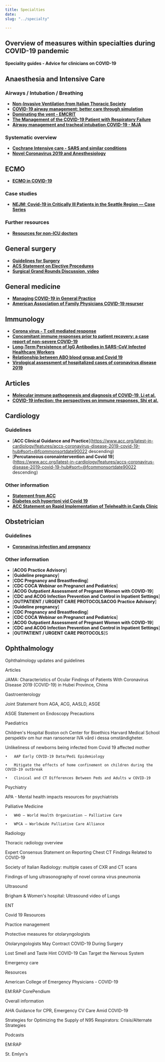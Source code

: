 ```yaml
---
title: Specialties
date: 
slug: "../specialty"

---
```

## **Overview of measures within specialties during COVID-19 pandemic**

#### Speciality guides - Advice for clinicians on COVID-19

## Anaesthesia and Intensive Care

### Airways / Intubation / Breathing

* [**Non-Invasive Ventilation from Italian Thoracic Society**](www.aiponet.it/component/attachments/download/2626.html?fbclid=IwAR1fpf8Q1w2RbsdMB0-B6897J09fnqUsgILhSmNwR5MNXL_lkjqgLPqlK64)
* [**COVID-19 airway management: better care through simulation**](https://litfl.com/covid19-airway-management-better-care-through-simulation/')
* [**Dominating the vent - EMCRIT**](https://emcrit.org/emcrit/vent-part-1/?fbclid=IwAR2U2f9qWxSbw9NdErCdfYQk_rZbAKC-h651JdDs5x5cvAbgP56TRnaCNLQ)
* [**The Management of the COVID-19 Patient with Respiratory Failure**](https://ccme.osu.edu/WebCastDetail.aspx?ID=876)
* [**Airway management and tracheal intubation COVID-19 - MJA**](https://www.mja.com.au/journal/2020/212/10/consensus-statement-safe-airway-society-principles-airway-management-and?fbclid=IwAR1LrDAPuMZIlra2-6lSWqDseo11a1GgTcJ4sWvdobcZRNEAzH5U0XU0lU4)

### Systematic overview

* [**Cochrane Intensive care - SARS and similar conditions**](https://www.cochranelibrary.com/collections/doi/SC000039/full)
* [**Novel Coronavirus 2019 and Anesthesiology**](https://anesthesiology.pubs.asahq.org/article.aspx?articleid=2763457&resultClick=3&fbclid=IwAR0c7gaYzio7pz4UgjUR3dNH2lEd-TtHzsnbYoOQAv_82PE3tXd3YaouBmo)

## ECMO

* [**ECMO in COVID-19**](https://www.elso.org/covid19)

### Case studies

* [**NEJM: Covid-19 in Critically Ill Patients in the Seattle Region — Case Series**](https://www.nejm.org/doi/full/10.1056/NEJMoa2004500?query=featured_home)

### Further resources

* [**Resources for non-ICU doctors**](https://www.propofology.com/non-icu.html)

## General surgery

* [**Guidelines for Surgery**](https://www.rcseng.ac.uk/coronavirus/joint-guidance-for-surgeons-v2/)
* [**ACS Statement on Elective Procedures**](https://www.facs.org/about-acs/covid-19/information-for-surgeons)
* [**Surgical Grand Rounds Discussion, video**](https://www.youtube.com/watch?v=lF0xkXHp7SI&feature=youtu.be&fbclid=IwAR3Y2i4DH6u66ToiZ0CPnE22EIcl-g2mkvMOF4Ulp89JHRgmVep0jvUkfx4)

## General medicine

* [**Managing COVID-19 in General Practice**](https://www.futurelearn.com/courses/management-of-covid-19-in-general-practice)
* [**American Association of Family Physicians COVID-19 resurser**](https://www.aafp.org/patient-care/emergency/2019-coronavirus/covid-19_resources.html)

## Immunology

* [**Corona virus - T cell mediated response**](https://www.ncbi.nlm.nih.gov/m/pubmed/24845462/)
* [**Concomitant immune responses prior to patient recovery: a case report of non-severe COVID-19**](https://www.nature.com/articles/s41591-020-0819-2)
* [**Long-Term Persistence of IgG Antibodies in SARS-CoV Infected Healthcare Workers**](https://www.medrxiv.org/content/10.1101/2020.02.12.20021386v1)
* [**Relationship between ABO blood group and Covid 19**](https://www.medrxiv.org/content/10.1101/2020.03.11.20031096v2)
* [**Virological assessment of hospitalized cases of coronavirus disease 2019**](https://www.medrxiv.org/content/10.1101/2020.03.05.20030502v1.full.pdf)

## Articles

* [**Molecular immune pathogenesis and diagnosis of COVID-19, Li et al.**](https://www.sciencedirect.com/science/article/pii/S2095177920302045)
* [**COVID-19 infection: the perspectives on immune responses, Shi et al.**](https://www.nature.com/articles/s41418-020-0530-3.pdf?fbclid=IwAR2gc8Vn_8lbYk9q1zvYJQdwjLswNZ4StbKF3qR-kmAMfHnuMzn-TXJv1Ik)

## Cardiology

### Guidelines

* [**ACC Clinical Guidance and Practice**](https://www.acc.org/latest-in-cardiology/features/accs-coronavirus-disease-2019-covid-19-hub#sort=@fcommonsortdate90022 descending)
* [**Percutaneous coronaintervention and Covid 19**](https://www.acc.org/latest-in-cardiology/features/accs-coronavirus-disease-2019-covid-19-hub#sort=@fcommonsortdate90022 descending)

### Other information

* [**Statement from ACC**](https://www.acc.org/\~/media/665AFA1E710B4B3293138D14BE8D1213.pdf)
* [**Diabetes och hypertoni vid Covid 19**](https://www.thelancet.com/journals/lanres/article/PIIS2213-2600(20)30116-8/fulltext)
* [**ACC Statement on Rapid Implementation of Telehealth in Cards Clinic**](https://www.acc.org/latest-in-cardiology/articles/2020/03/01/08/42/feature-telehealth-rapid-implementation-for-your-cardiology-clinic-coronavirus-disease-2019-covid-19)

## Obstetrician

### Guidelines

* [**Coronavirus infection and pregnancy**](https://www.rcog.org.uk/en/guidelines-research-services/guidelines/coronavirus-pregnancy/covid-19-virus-infection-and-pregnancy/)

### Other information

* [**ACOG Practice Advisory**]
* [**Guideline pregnancy**]
* [**CDC Pregnancy and Breastfeeding**]
* [**CDC COCA Webinar on Pregnanct and Pediatrics**]
* [**ACOG Outpatient Assessment of Pregnant Women with COVID-19**]
* [**CDC and ACOG Infection Prevention and Control in Inpatient Settings**]
* [**OUTPATIENT / URGENT CARE PROTOCOLSACOG Practice Advisory**]
* [**Guideline pregnancy**]
* [**CDC Pregnancy and Breastfeeding**]
* [**CDC COCA Webinar on Pregnanct and Pediatrics**]
* [**ACOG Outpatient Assessment of Pregnant Women with COVID-19**]
* [**CDC and ACOG Infection Prevention and Control in Inpatient Settings**]
* [**OUTPATIENT / URGENT CARE PROTOCOLS**]S

## Ophthalmology

Ophthalmology updates and guidelines

Articles

JAMA: Characteristics of Ocular Findings of Patients With Coronavirus Disease 2019 (COVID-19) in Hubei Province, China

Gastroenterology

Joint Statement from AGA, ACG, AASLD, ASGE

ASGE Statement on Endoscopy Precautions

Paediatrics

Children's Hospital Boston och Center for Bioethics Harvard Medical School perspektiv om hur man ransonerar IVA vård i dessa omständigheter.

Unlikeliness of newborns being infected from Covid 19 affected mother

    •	AAP Early COVID-19 Data/Pedi Epidemiology 
    
    •	Mitigate the effects of home confinement on children during the COVID-19 outbreak 
    
    •	Clinical and CT Differences Between Peds and Adults w COVID-19

Psychiatry

APA - Mental health impacts resources for psychiatrists

Palliative Medicine

    •	WHO – World Health Organisation – Palliative Care
    
    •	WPCA – Worldwide Palliative Care Alliance

Radiology

Thoracic radiology overview

Expert Consensus Statement on Reporting Chest CT Findings Related to COVID-19

Society of Italian Radiology: multiple cases of CXR and CT scans

Findings of lung ultrasonography of novel corona virus pneumonia

Ultrasound

Brigham & Women's hospital: Ultrasound video of Lungs

ENT

Covid 19 Resources

Practice management

Protective measures for otolaryngologists

Otolaryngologists May Contract COVID-19 During Surgery

Lost Smell and Taste Hint COVID-19 Can Target the Nervous System

Emergency care

Resources

American College of Emergency Physicians - COVID-19

EM:RAP CorePendium

Overall information

AHA Guidance for CPR, Emergency CV Care Amid COVID-19

Strategies for Optimizing the Supply of N95 Respirators: Crisis/Alternate Strategies

Podcasts

EM:RAP

St. Emlyn's